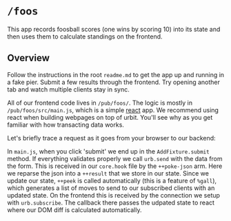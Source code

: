 # `/foos`
This app records foosball scores (one wins by scoring 10) into its state and then uses them to calculate standings on the frontend. 

## Overview

Follow the instructions in the root `readme.md` to get the app up and running in a fake pier. Submit a few results through the frontend. Try opening another tab and watch multiple clients stay in sync.

All of our frontend code lives in `/pub/foos/`. The logic is mostly in `/pub/foos/src/main.js`, which is a simple [react](https://facebook.github.io/react/) app. We recommend using react when building webpages on top of urbit. You'll see why as you get familiar with how transacting data works. 

Let's briefly trace a request as it goes from your browser to our backend:

In `main.js`, when you click 'submit' we end up in the `AddFixture.submit` method. If everything validates properly we call `urb.send` with the data from the form. This is received in our `core.hook` file by the `++poke-json` arm. Here we reparse the json into a `++result` that we store in our state. Since we update our state, `++peek` is called automatically (this is a feature of `%gall`), which generates a list of moves to send to our subscribed clients with an updated state. On the frontend this is received by the connection we setup with `urb.subscribe`. The callback there passes the udpated state to react where our DOM diff is calculated automatically.
